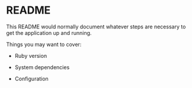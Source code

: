 # README

This README would normally document whatever steps are necessary to get the
application up and running.

Things you may want to cover:

* Ruby version

* System dependencies

* Configuration

